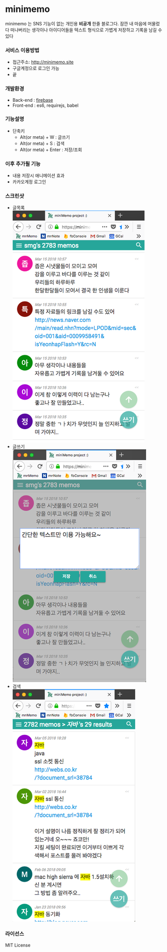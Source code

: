 # minimemo
minimemo 는 SNS 기능이 없는 개인용 **비공개** 한줄 블로그다. 잠깐 내 마음에 머물렀다 떠나버리는 생각이나 아이디어들을 텍스트 형식으로 가볍게 저장하고 기록을 남길 수 있다


### 서비스 이용방법
* 접근주소: http://minimemo.site
* 구글계정으로 로그인 가능
* 끝

### 개발환경
* Back-end : [firebase](https://firebase.google.com)
* Front-end : es6, requirejs, babel


### 기능설명
* 단축키
  * Alt(or meta) + W : 글쓰기
  * Alt(or meta) + S : 검색
  * Alt(or meta) + Enter : 저장/조회


### 이후 추가될 기능
* 내용 저장시 애니메이션 효과
* 카카오계정 로그인


### 스크린샷
* 글목록  
![list](https://raw.githubusercontent.com/min9nim/minimemo/master/list.png)
* 글쓰기  
![write](https://raw.githubusercontent.com/min9nim/minimemo/master/write.png)
* 검색  
![search](https://raw.githubusercontent.com/min9nim/minimemo/master/search.png)


### 라이선스
MIT License
